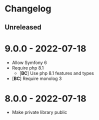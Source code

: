# Changelog

<!-- There should always be "Unreleased" section at the beginning. -->

## Unreleased

# 9.0.0 - 2022-07-18
- Allow Symfony 6
- Require php 8.1
    - [**BC**] Use php 8.1 features and types
- [**BC**] Require monolog 3

# 8.0.0 - 2022-07-18
- Make private library public
